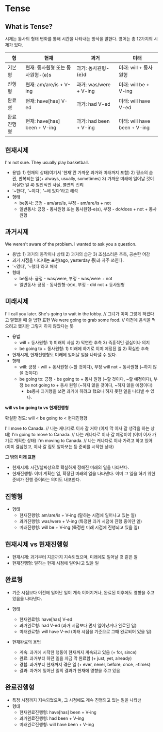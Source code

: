 # Tense

## What is Tense?

시제는 동사의 형태 변화를 통해 시간을 나타내는 방식을 말한다. 영어는 총 12가지의 시제가 있다.

| 형         | 현재                              | 과거                   | 미래                         |
| ---------- | --------------------------------- | ---------------------- | ---------------------------- |
| 기본형     | 현재: 동사원형 또는 동사원형-(e)s | 과거: 동사원형-(e)d    | 미래: will + 동사원형        |
| 진행형     | 현재: am/are/is + V-ing           | 과거: was/were + V-ing | 미래: will be + V-ing        |
| 완료형     | 현재: have[has] V-ed              | 과거: had V-ed         | 미래: will have V-ed         |
| 완료진행형 | 현재: have[has] been + V-ing      | 과거: had been + V-ing | 미래: will have been + V-ing |

## 현재시제

I'm not sure.
They usually play basketball.

- 용법: 1) 현재의 상태(여기서 '현재'란 가까운 과거와 미래까지 포함) 2) 평소의 습관, 반복되는 일(+ always, usually, sometimes) 3) 가까운 미래에 일어날 것이 확실한 일 4) 일반적인 사실, 불변의 진리
- '~한다', '~이다', '~에 있다'라고 해석
- 형태
  - be동사: 긍정 - am/are/is, 부정 - am/are/is + not
  - 일반동사: 긍정 - 동사원형 또는 동사원형-e(s), 부정 - do/does + not + 동사원형

## 과거시제

We weren't aware of the problem.
I wanted to ask you a question.

- 용법: 1) 과거의 동작이나 상태 2) 과거의 습관 3) 조심스러운 추측, 공손한 어감
- 과거 시점을 나타내는 표현(ago, yesterday 등)과 자주 쓰인다.
- '~였다', '~했다'라고 해석
- 형태
  - be동사: 긍정 - was/were, 부정 - was/were + not
  - 일반동사: 긍정 - 동사원형-(e)d, 부정 - did not + 동사원형

## 미래시제

I'll call you later.
She's going to wait in the lobby. // 그녀가 이미 그렇게 하겠다고 말했을 때 쓸 법한 표현
We were going to grab some food. // 이전에 음식을 먹으려고 했지만 그렇지 하지 않았다는 뜻

- 용법
  - will + 동사원형: 1) 미래의 사실 2) 막연한 추측 3) 즉흥적인 결심이나 의지
  - be going to + 동사원형: 1) 미래에 하기로 이미 예정된 일 2) 확실한 추측
- 현재시제, 현재진행형도 미래에 일어날 일을 나타낼 수 있다.
- 형태
  - will: 긍정 - will + 동사원형 (~할 것이다), 부정 will not + 동사원형 (~하지 않을 것이다)
  - be going to: 긍정 - be going to + 동사 원형 (~할 것이다, ~할 예정이다), 부정 be not going to + 동사 원형 (~하지 않을 것이다, ~하지 않을 예정이다)
    - be동사 과거형을 쓰면 과거에 하려고 했으나 하지 못한 일을 나타낼 수 있다.

**will vs bo going to vs 현재진행형**

확실한 정도: will < be going to < 현재진행형

I'll move to Canada. // 나는 캐나다로 이사 갈 거야 (이제 막 이사 갈 생각을 하는 상태)
I'm going to move to Canada. // 나는 캐나다로 이사 갈 예정이야 (이미 이사 가기로 계획한 상태)
I'm moving to Canada. // 나는 캐나다로 이사 가려고 하고 있어 (이미 결심했고, 이사 갈 집도 알아보는 등 준비를 시작한 상태)

**그 밖의 미래 표현**

- 현재시제: 시간/날짜상으로 확실하게 정해진 미래의 일을 나타낸다.
- 현재진행형: 이미 계획한 일, 확정된 미래의 일을 나타낸다. 이미 그 일을 하기 위한 준비가 진행 중이라는 의미도 내포한다.

## 진행형

- 형태
  - 현재진행형: am/are/is + V-ing (말하는 시점에 일어나고 있는 일)
  - 과거진행형: was/were + V-ing (특정한 과거 시점에 진행 중이던 일)
  - 미래진행형: will be + V-ing (특정한 미래 시점에 진행되고 있을 일)

## 현재시제 vs 현재진행형

- 현재시제: 과거부터 지금까지 지속되었으며, 미래에도 일어날 것 같은 일
- 현재진행형: 말하는 현재 시점에 일어나고 있을 일

## 완료형

- 기준 시점보다 이전에 일어난 일이 계속 이어지거나, 완료된 이후에도 영향을 주고 있음을 나타낸다.
- 형태
  - 현재완료형: have[has] V-ed
  - 과거완료형: had V-ed (과거 시점보다 먼저 일어났거나 완료된 일)
  - 미래완료형: will have V-ed (미래 시점을 기준으로 그때 완료되어 있을 일)
- 현재완료의 용법

  - 계속: 과거에 시작한 행동이 현재까지 계속되고 있음 (+ for, since)
  - 완료: 과거부터 하던 일을 지금 막 완료함 (+ just, yet, already)
  - 경험: 과거부터 현재까지 겪은 일 (+ ever, never, before, once, ~times)
  - 결과: 과거에 일어난 일의 결과가 현재에 영향을 주고 있음

## 완료진행형

- 특정 시점까지 지속되었으며, 그 시점에도 계속 진행되고 있는 일을 나타냄
- 형태
  - 현재완료진행형: have[has] been + V-ing
  - 과거완료진행형: had been + V-ing
  - 미래완료진행형: will have been + V-ing
